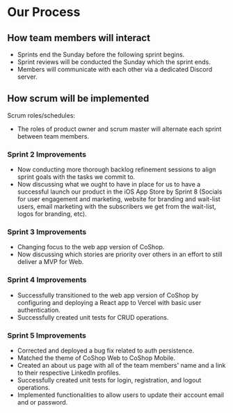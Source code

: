 # Our Process

## How team members will interact

- Sprints end the Sunday before the following sprint begins.
- Sprint reviews will be conducted the Sunday which the sprint ends.
- Members will communicate with each other via a dedicated Discord server.

## How scrum will be implemented

Scrum roles/schedules:

- The roles of product owner and scrum master will alternate each sprint between team members.

### Sprint 2 Improvements

- Now conducting more thorough backlog refinement sessions to align sprint goals with the tasks we commit to.
- Now discussing what we ought to have in place for us to have a successful launch our product in the iOS App Store by Sprint 8
  (Socials for user engagement and marketing, website for branding and wait-list users, email marketing with the subscribers we get from the wait-list, logos for branding, etc).

### Sprint 3 Improvements

- Changing focus to the web app version of CoShop.
- Now discussing which stories are priority over others in an effort to still deliver a MVP for Web.

### Sprint 4 Improvements

- Successfully transitioned to the web app version of CoShop by configuring and deploying a React app to Vercel with basic user authentication.
- Successfully created unit tests for CRUD operations.

### Sprint 5 Improvements

- Corrected and deployed a bug fix related to auth persistence.
- Matched the theme of CoShop Web to CoShop Mobile.
- Created an about us page with all of the team members' name and a link to their respective LinkedIn profiles.
- Successfully created unit tests for login, registration, and logout operations.
- Implemented functionalities to allow users to update their account email and or password.
